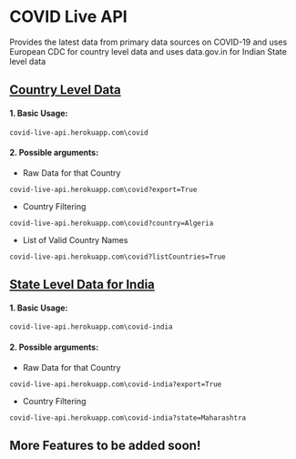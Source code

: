# COVID Live API
Provides the latest data from primary data sources on COVID-19 and uses European CDC for country level data and uses data.gov.in for Indian State level data

## <ins>Country Level Data</ins>
#### 1. Basic Usage:
````
covid-live-api.herokuapp.com\covid
````
#### 2. Possible arguments:
- Raw Data for that Country
````
covid-live-api.herokuapp.com\covid?export=True
````
- Country Filtering
````
covid-live-api.herokuapp.com\covid?country=Algeria
````
- List of Valid Country Names
````
covid-live-api.herokuapp.com\covid?listCountries=True
````

## <ins>State Level Data for India</ins>
#### 1. Basic Usage:
````
covid-live-api.herokuapp.com\covid-india
````
#### 2. Possible arguments:
- Raw Data for that Country
````
covid-live-api.herokuapp.com\covid-india?export=True
````
- Country Filtering
````
covid-live-api.herokuapp.com\covid-india?state=Maharashtra
````

## More Features to be added soon!

